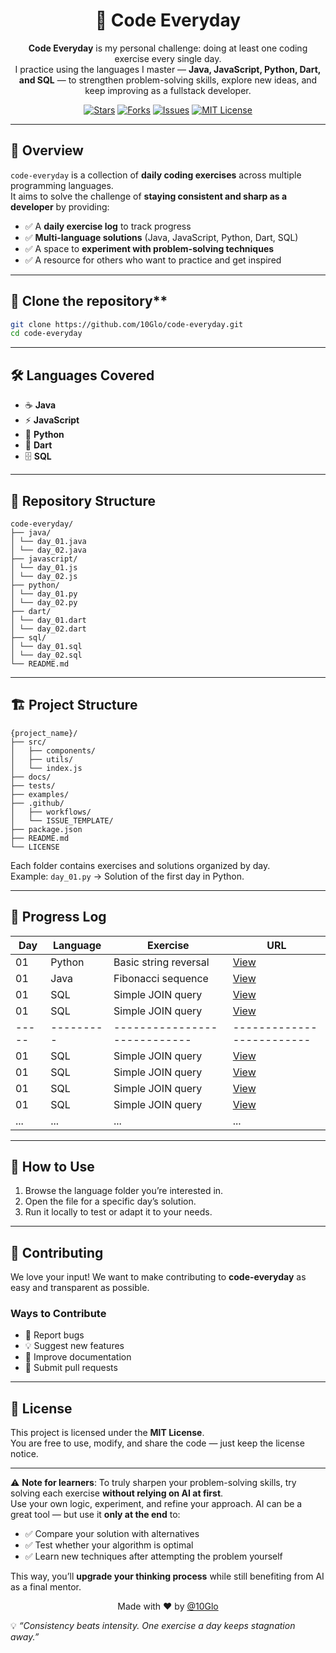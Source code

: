 <div align="center">

# 🌟 Code Everyday

**Code Everyday** is my personal challenge: doing at least one coding exercise every single day.  
I practice using the languages I master — **Java, JavaScript, Python, Dart, and SQL** — to strengthen problem-solving skills, explore new ideas, and keep improving as a fullstack developer.

[![Stars](https://img.shields.io/github/stars/10Glo/code-everyday)](https://github.com/10Glo/code-everyday/stargazers)
[![Forks](https://img.shields.io/github/forks/10Glo/code-everyday)](https://github.com/10Glo/code-everyday/forks)
[![Issues](https://img.shields.io/github/issues/10Glo/code-everyday)](https://github.com/10Glo/code-everyday/issues)
[![MIT License](https://img.shields.io/badge/license-MIT-green)](LICENSE)

</div>

---

## 📖 Overview

`code-everyday` is a collection of **daily coding exercises** across multiple programming languages.  
It aims to solve the challenge of **staying consistent and sharp as a developer** by providing:

- ✅ A **daily exercise log** to track progress
- ✅ **Multi-language solutions** (Java, JavaScript, Python, Dart, SQL)
- ✅ A space to **experiment with problem-solving techniques**
- ✅ A resource for others who want to practice and get inspired

---

## 🎯 Clone the repository**
   ```bash
   git clone https://github.com/10Glo/code-everyday.git
   cd code-everyday
   ```

---

## 🛠️ Languages Covered

- ☕ **Java**
- ⚡ **JavaScript**
- 🐍 **Python**
- 🎯 **Dart**
- 🗄️ **SQL**

---

## 📂 Repository Structure

```
code-everyday/
├── java/
│ └── day_01.java
│ └── day_02.java
├── javascript/
│ └── day_01.js
│ └── day_02.js
├── python/
│ └── day_01.py
│ └── day_02.py
├── dart/
│ └── day_01.dart
│ └── day_02.dart
├── sql/
│ └── day_01.sql
│ └── day_02.sql
└── README.md
```

---

## 🏗️ Project Structure

```
{project_name}/
├── src/
│   ├── components/
│   ├── utils/
│   └── index.js
├── docs/
├── tests/
├── examples/
├── .github/
│   ├── workflows/
│   └── ISSUE_TEMPLATE/
├── package.json
├── README.md
└── LICENSE
```

Each folder contains exercises and solutions organized by day.  
Example: `day_01.py` → Solution of the first day in Python.

---

## 📅 Progress Log

| Day   | Language  | Exercise                     | URL                       |
|-------|-----------|------------------------------|---------------------------|
| 01    | Python    | Basic string reversal        | [View](python/day_01.py)  |
| 01    | Java      | Fibonacci sequence           | [View](java/day_02.java)  |
| 01    | SQL       | Simple JOIN query            | [View](sql/day_03.sql)    |
| 01    | SQL       | Simple JOIN query            | [View](sql/day_03.sql)    |
| ----- | --------- | ---------------------------- | ------------------------- |
| 01    | SQL       | Simple JOIN query            | [View](sql/day_03.sql)    |
| 01    | SQL       | Simple JOIN query            | [View](sql/day_03.sql)    |
| 01    | SQL       | Simple JOIN query            | [View](sql/day_03.sql)    |
| 01    | SQL       | Simple JOIN query            | [View](sql/day_03.sql)    |
| ...   | ...       | ...                          | ...                       |

---

## 🚀 How to Use

1. Browse the language folder you’re interested in.
2. Open the file for a specific day’s solution.
3. Run it locally to test or adapt it to your needs.

---

## 🤝 Contributing

We love your input! We want to make contributing to **code-everyday** as easy and transparent as possible.  


### Ways to Contribute

- 🐛 Report bugs
- 💡 Suggest new features
- 📝 Improve documentation
- 🔧 Submit pull requests

---

## 📜 License

This project is licensed under the **MIT License**.  
You are free to use, modify, and share the code — just keep the license notice.

---

<div>

⚠️ **Note for learners**: To truly sharpen your problem-solving skills, try solving each exercise **without relying on AI at first**.  
Use your own logic, experiment, and refine your approach. AI can be a great tool — but use it **only at the end** to:
- ✅ Compare your solution with alternatives
- ✅ Test whether your algorithm is optimal
- ✅ Learn new techniques after attempting the problem yourself

This way, you’ll **upgrade your thinking process** while still benefiting from AI as a final mentor.

<p align="center">Made with ❤️ by <a href="https://github.com/10Glo">@10Glo</a>

💡 *“Consistency beats intensity. One exercise a day keeps stagnation away.”*
</p>

</div>